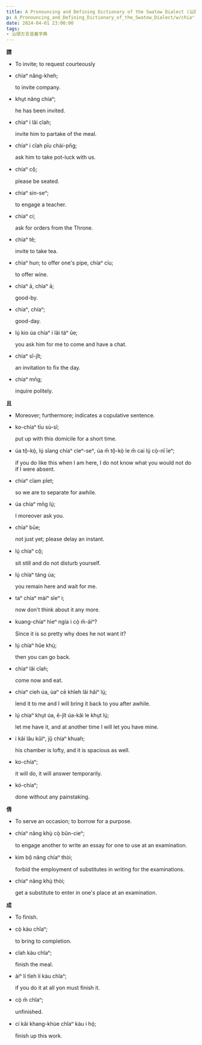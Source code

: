 ```yaml
---
title: A Pronouncing and Defining Dictionary of the Swatow Dialect (汕頭方言音義字典) / chiaⁿ
p: A_Pronouncing_and_Defining_Dictionary_of_the_Swatow_Dialect/w/chiaⁿ
date: 2024-04-01 23:00:00
tags: 
- 汕頭方言音義字典
---
```



**請**
- To invite; to request courteously

- chíaⁿ nâng-kheh;

  to invite company.

- khṳt nâng chíaⁿ;

  he has been invited.

- chíaⁿ i lâi cîah;

  invite him to partake of the meal.

- chíaⁿ i cîah pīu chài-pn̄g;

  ask him to take pot-luck with us.

- chíaⁿ cŏ̤;

  please be seated.

- chíaⁿ sin-seⁿ;

  to engage a teacher.

- chíaⁿ cí;

  ask for orders from the Throne.

- chíaⁿ tê;

  invite to take tea.

- chíaⁿ hun; to offer one's pipe, chíaⁿ cíu;

  to offer wine.

- chíaⁿ ā, chíaⁿ ā;

  good-by.

- chíaⁿ, chíaⁿ;

  good-day.

- lṳ́ kio úa chíaⁿ i lâi tàⁿ ūe;

  you ask him for me to come and have a chat.

- chíaⁿ sî-jît;

  an invitation to fix the day.

- chíaⁿ mn̄g;

  inquire politely.

 

**且**
- Moreover; furthermore; indicates a copulative sentence.

- ko-chíaⁿ tīu sù-sî;

  put up with this domicile for a short time.

- úa tŏ̤-kò̤, lṳ́ sĭang chíaⁿ cìeⁿ-seⁿ, úa m̄ tŏ̤-kò̤ le m̄ cai lṳ́ cò̤-nî īeⁿ;

  if you do like this when I am here, I do not know what you would not do if I were absent.

- chíaⁿ cĭam pîet;

  so we are to separate for awhile.

- úa chíaⁿ mn̄g lṳ́;

  I moreover ask you.

- chíaⁿ būe;

  not just yet; please delay an instant.

- lṳ́ chíaⁿ cŏ̤;

  sit still and do not disturb yourself.

- lṳ́ chíaⁿ táng úa;

  you remain here and wait for me.

- taⁿ chíaⁿ màiⁿ sĭeⁿ i;

  now don't think about it any more.

- kuang-chíaⁿ hìeⁿ ngía i cò̤ m̄-àiⁿ?

  Since it is so pretty why does he not want it?

- lṳ́ chíaⁿ hûe khṳ̀;

  then you can go back.

- chíaⁿ lâi cîah;

  come now and eat.

- chíaⁿ cieh úa, ùaⁿ cē khîeh lâi hâiⁿ lṳ́;

  lend it to me and I will bring it back to you after awhile.

- lṳ́ chíaⁿ khṳt úa, ē-jît úa-kâi le khṳt lṳ́;

  let me have it, and at another time I will let you have mine.

- i kâi lâu kûiⁿ, jṳ̂ chíaⁿ khuah;

  his chamber is lofty, and it is spacious as well.

- ko-chíaⁿ;

  it will do, it will answer temporarily.

- kó-chíaⁿ;

  done without any painstaking.

**倩**
- To serve an occasion; to borrow for a purpose.

- chíaⁿ nâng khṳ̀ cò̤ bûn-cieⁿ;

  to engage another to write an essay for one to use at an examination.

- kìm bô̤ nâng chíaⁿ thòi;

  forbid the employment of substitutes in writing for the examinations.

- chíaⁿ nâng khṳ̀ thòi;

  get a substitute to enter in one's place at an examination.

**成**
- To finish.

- cò̤ kàu chîaⁿ;

  to bring to completion.

- cîah kàu chîaⁿ;

  finish the meal.

- àiⁿ lí tîeh lí kàu chîaⁿ;

  if you do it at all yon must finish it.

- cò̤ m̄ chîaⁿ;

  unfinished.

- cí kâi khang-khùe chîaⁿ kàu i hó̤;

  finish up this work.